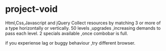 # project-void
Html,Css,Javascript and jQuery 
Collect resources by matching 3 or more of a type horizontally or vertically.
50 levels ,upgrades ,increasing demands to pass each level.
2 specials available ,once combobar is full.

if you experiense lag or buggy behaviour ,try different browser. 
